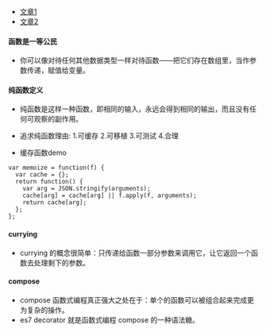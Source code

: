 * [文章1](https://juntao.gitbooks.io/fun-with-underscore/content/fp/index.html)
* [文章2](https://www.gitbook.com/book/llh911001/mostly-adequate-guide-chinese/details)

#### 函数是一等公民
* 你可以像对待任何其他数据类型一样对待函数——把它们存在数组里，当作参数传递，赋值给变量。

#### 纯函数定义
* 纯函数是这样一种函数，即相同的输入，永远会得到相同的输出，而且没有任何可观察的副作用。
* 追求纯函数理由: 1.可缓存 2.可移植 3.可测试 4.合理

* 缓存函数demo
``` 
var memoize = function(f) {
  var cache = {};
  return function() {
    var arg = JSON.stringify(arguments);
    cache[arg] = cache[arg] || f.apply(f, arguments);
    return cache[arg];
  };
};
```

#### currying
* currying 的概念很简单：只传递给函数一部分参数来调用它，让它返回一个函数去处理剩下的参数。

#### compose
* compose 函数式编程真正强大之处在于：单个的函数可以被组合起来完成更为复杂的操作。
* es7 decorator 就是函数式编程 compose 的一种语法糖。
